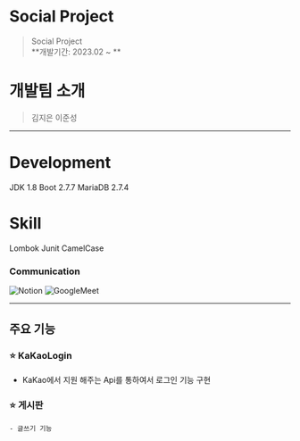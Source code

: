 # Social Project
> Social Project <br/> **개발기간: 2023.02 ~ **

# 개발팀 소개 
> 김지은
> 이준성

--- 

# Development
 JDK 1.8
 Boot 2.7.7
 MariaDB 2.7.4
 
# Skill
 Lombok
 Junit
 CamelCase

### Communication
![Notion](https://img.shields.io/badge/Notion-000000?style=for-the-badge&logo=Notion&logoColor=white)
![GoogleMeet](https://img.shields.io/badge/GoogleMeet-00897B?style=for-the-badge&logo=Google%20Meet&logoColor=white)

--- 
## 주요 기능 

### ⭐️ KaKaoLogin
   - KaKao에서 지원 해주는 Api를 통하여서 로그인 기능 구현

### ⭐️ 게시판
    - 글쓰기 기능 
    